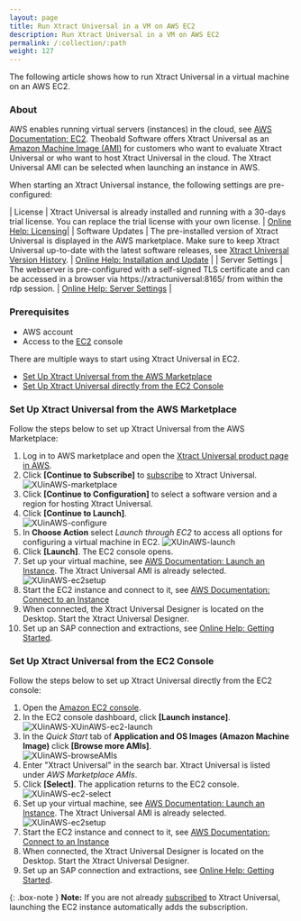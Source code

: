 ```yaml
---
layout: page
title: Run Xtract Universal in a VM on AWS EC2
description: Run Xtract Universal in a VM on AWS EC2
permalink: /:collection/:path
weight: 127
---
```


The following article shows how to run Xtract Universal in a virtual machine on an AWS EC2.

### About

AWS enables running virtual servers (instances) in the cloud, see [AWS Documentation: EC2](https://docs.aws.amazon.com/AWSEC2/latest/WindowsGuide/concepts.html).
Theobald Software offers Xtract Universal as an [Amazon Machine Image (AMI)](https://docs.aws.amazon.com/AWSEC2/latest/WindowsGuide/AMIs.html) for customers who want to evaluate Xtract Universal or who want to host Xtract Universal in the cloud.
The Xtract Universal AMI can be selected when launching an instance in AWS.

When starting an Xtract Universal instance, the following settings are pre-configured:

| License | Xtract Universal is already installed and running with a 30-days trial license. You can replace the trial license with your own license. | [Online Help: Licensing](https://help.theobald-software.com/en/xtract-universal/introduction/license)|
| Software Updates | The pre-installed version of Xtract Universal is displayed in the AWS marketplace. Make sure to keep Xtract Universal up-to-date with the latest software releases, see [Xtract Universal Version History](../version-history/xtract-universal-version-history). | [Online Help: Installation and Update](https://help.theobald-software.com/en/xtract-universal/introduction/installation-and-update) |
| Server Settings | The webserver is pre-configured with a self-signed TLS certificate and can be accessed in a browser via https://xtractuniversal:8165/ from within the rdp session. | [Online Help: Server Settings](https://help.theobald-software.com/en/xtract-universal/security/server-security) |

### Prerequisites

- AWS account
- Access to the [EC2](https://docs.aws.amazon.com/AWSEC2/latest/WindowsGuide/concepts.html) console

There are multiple ways to start using Xtract Universal in EC2.
- [Set Up Xtract Universal from the AWS Marketplace](#set-up-xtract-universal-from-the-aws-marketplace)
- [Set Up Xtract Universal directly from the EC2 Console](#set-up-xtract-universal-from-the-ec2-console)

### Set Up Xtract Universal from the AWS Marketplace

Follow the steps below to set up Xtract Universal from the AWS Marketplace:

1. Log in to AWS marketplace and open the [Xtract Universal product page in AWS](https://aws.amazon.com/marketplace/pp/prodview-anarfo2osmhl4?sr=0-1&ref_=beagle&applicationId=AWSMPContessa#pdp-reviews).
2. Click **[Continue to Subscribe]** to [subscribe](https://docs.aws.amazon.com/marketplace/latest/buyerguide/buyer-ami-contracts.html) to Xtract Universal.<br>
![XUinAWS-marketplace](/img/contents/xu/XUinAWS-marketplace.png)
3. Click **[Continue to Configuration]** to select a software version and a region for hosting Xtract Universal.
4. Click **[Continue to Launch]**. <br>
![XUinAWS-configure](/img/contents/xu/XUinAWS-configure.png)
5. In **Choose Action** select *Launch through EC2* to access all options for configuring a virtual machine in EC2. 
![XUinAWS-launch](/img/contents/xu/XUinAWS-launch.png)
6. Click **[Launch]**. The EC2 console opens.
7. Set up your virtual machine, see [AWS Documentation: Launch an Instance](https://docs.aws.amazon.com/AWSEC2/latest/WindowsGuide/EC2_GetStarted.html#ec2-launch-instance).
The Xtract Universal AMI is already selected.<br>
![XUinAWS-ec2setup](/img/contents/xu/XUinAWS-ec2setup.png)
8. Start the EC2 instance and connect to it, see [AWS Documentation: Connect to an Instance](https://docs.aws.amazon.com/AWSEC2/latest/WindowsGuide/EC2_GetStarted.html#ec2-connect-to-instance-windows)
9. When connected, the Xtract Universal Designer is located on the Desktop. Start the Xtract Universal Designer.
10. Set up an SAP connection and extractions, see [Online Help: Getting Started](https://help.theobald-software.com/en/xtract-universal/getting-started/connect-designer-with-server).

### Set Up Xtract Universal from the EC2 Console

Follow the steps below to set up Xtract Universal directly from the EC2 console:

1. Open the [Amazon EC2 console](https://console.aws.amazon.com/ec2/).
2. In the EC2 console dashboard, click **[Launch instance]**.<br>
![XUinAWS-XUinAWS-ec2-launch](/img/contents/xu/XUinAWS-ec2-launch.png)
3. In the *Quick Start* tab of **Application and OS Images (Amazon Machine Image)** click **[Browse more AMIs]**. <br>
![XUinAWS-browseAMIs](/img/contents/xu/XUinAWS-browseAMIs.png)
4. Enter "Xtract Universal" in the search bar. Xtract Universal is listed under *AWS Marketplace AMIs*.
5. Click **[Select]**. The application returns to the EC2 console.<br>
![XUinAWS-ec2-select](/img/contents/xu/XUinAWS-ec2-select.png)
6. Set up your virtual machine, see [AWS Documentation: Launch an Instance](https://docs.aws.amazon.com/AWSEC2/latest/WindowsGuide/EC2_GetStarted.html#ec2-launch-instance).
The Xtract Universal AMI is already selected.<br>
![XUinAWS-ec2setup](/img/contents/xu/XUinAWS-ec2setup.png)
7. Start the EC2 instance and connect to it, see [AWS Documentation: Connect to an Instance](https://docs.aws.amazon.com/AWSEC2/latest/WindowsGuide/EC2_GetStarted.html#ec2-connect-to-instance-windows)
8. When connected, the Xtract Universal Designer is located on the Desktop. Start the Xtract Universal Designer.
9. Set up an SAP connection and extractions, see [Online Help: Getting Started](https://help.theobald-software.com/en/xtract-universal/getting-started/connect-designer-with-server).

{: .box-note }
**Note:** If you are not already [subscribed](https://docs.aws.amazon.com/marketplace/latest/buyerguide/buyer-ami-contracts.html) to Xtract Universal, launching the EC2 instance automatically adds the subscription.